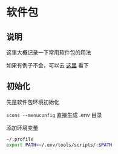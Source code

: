 # 软件包

## 说明

这里大概记录一下常用软件包的用法

如果有例子不会，可以去 [这里](https://github.com/RT-Thread/IoT_Board) 看下

## 初始化

先是软件包环境初始化

`scons --menuconfig` 直接生成 .env 目录

添加环境变量

```sh
~/.profile
export PATH=~/.env/tools/scripts/:$PATH
```
